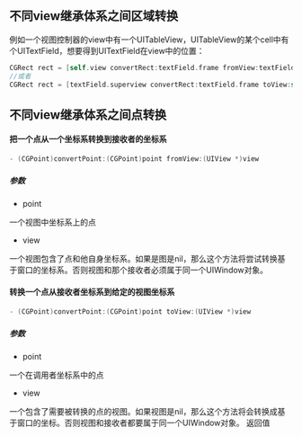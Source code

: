 ## 不同view继承体系之间区域转换

例如一个视图控制器的view中有一个UITableView，UITableView的某个cell中有个UITextField，想要得到UITextField在view中的位置：

``` objective-c
CGRect rect = [self.view convertRect:textField.frame fromView:textField.superview];
//或者
CGRect rect = [textField.superview convertRect:textField.frame toView:self.view];
```
## 不同view继承体系之间点转换

#### 把一个点从一个坐标系转换到接收者的坐标系

``` objective-c
- (CGPoint)convertPoint:(CGPoint)point fromView:(UIView *)view
```

##### 参数

* point

一个视图中坐标系上的点

* view

一个视图包含了点和他自身坐标系。如果是图是nil，那么这个方法将尝试转换基于窗口的坐标系。否则视图和那个接收者必须属于同一个UIWindow对象。

#### 转换一个点从接收者坐标系到给定的视图坐标系

``` objective-c
- (CGPoint)convertPoint:(CGPoint)point toView:(UIView *)view
```

##### 参数

* point

一个在调用者坐标系中的点

* view

一个包含了需要被转换的点的视图。如果视图是nil，那么这个方法将会转换成基于窗口的坐标。否则视图和接收者都要属于同一个UIWindow对象。
返回值
